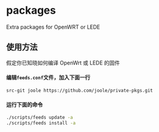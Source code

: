 # packages
Extra packages for OpenWRT or LEDE

## 使用方法

假定你已知晓如何编译 OpenWrt 或 LEDE 的固件

#### 编辑`feeds.conf`文件，加入下面一行

```
src-git joole https://github.com/joole/private-pkgs.git
```

#### 运行下面的命令

```bash
./scripts/feeds update -a
./scripts/feeds install -a
```

